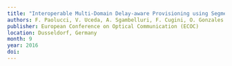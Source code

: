 ```yaml
---
title: "Interoperable Multi-Domain Delay-aware Provisioning using Segment Routing Monitoring and BGP-LS Advertisement"
authors: F. Paolucci, V. Uceda, A. Sgambelluri, F. Cugini, O. Gonzales de Dios, V. Lopez, L. M. Contreras, P. Monti, P. Iovanna, F. Ubaldi, T. Pepe and P. Castoldi
publisher: European Conference on Optical Communication (ECOC)
location: Dusseldorf, Germany
month: 9
year: 2016
doi:
---
```

